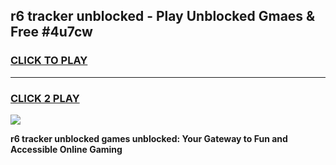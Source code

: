 
## r6 tracker unblocked - Play Unblocked Gmaes & Free #4u7cw
<h3>
<a href="https://news.freeplayer.one?title=r6_tracker_unblocked&ref=26F">CLICK TO PLAY</a></h3>
<hr>

<h3>
<a href="https://news.freeplayer.one?title=r6_tracker_unblocked&ref=26F">CLICK 2 PLAY</a>
  
</h3>

<a href="https://news.freeplayer.one?title=r6_tracker_unblocked&ref=26F/"><img src="https://clearcache.store/games.png"></a>


**r6 tracker unblocked games unblocked: Your Gateway to Fun and Accessible Online Gaming**
